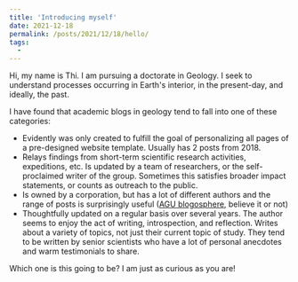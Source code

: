 ```yaml
---
title: 'Introducing myself'
date: 2021-12-18
permalink: /posts/2021/12/18/hello/
tags:
  - 
---
```


Hi, my name is Thi. I am pursuing a doctorate in Geology. I seek to understand processes occurring in Earth's interior, in the present-day, and ideally, the past.

I have found that academic blogs in geology tend to fall into one of these categories:
* Evidently was only created to fulfill the goal of personalizing all pages of a pre-designed website template. Usually has 2 posts from 2018. 
* Relays findings from short-term scientific research activities, expeditions, etc. Is updated by a team of researchers, or the self-proclaimed writer of the group. Sometimes this satisfies broader impact statements, or counts as outreach to the public. 
* Is owned by a corporation, but has a lot of different authors and the range of posts is surprisingly useful ([AGU blogosphere](https://blogs.agu.org/), believe it or not)
* Thoughtfully updated on a regular basis over several years. The author seems to enjoy the act of writing, introspection, and reflection. Writes about a variety of topics, not just their current topic of study. They tend to be written by senior scientists who have a lot of personal anecdotes and warm testimonials to share. 

Which one is this going to be? I am just as curious as you are!

